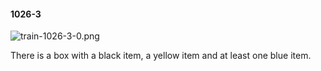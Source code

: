 #### 1026-3
![train-1026-3-0.png](https://github.com/lil-lab/nlvr/raw/master/nlvr/train/images/79/train-1026-3-0.png "train-1026-3-0.png")

There is a box with a black item, a yellow item and at least one blue item.